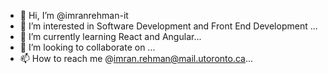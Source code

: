 - 👋 Hi, I’m @imranrehman-it
- 👀 I’m interested in Software Development and Front End Development ...
- 🌱 I’m currently learning React and Angular...
- 💞️ I’m looking to collaborate on ...
- 📫 How to reach me @imran.rehman@mail.utoronto.ca...

<!---
imranrehman-it/imranrehman-it is a ✨ special ✨ repository because its `README.md` (this file) appears on your GitHub profile.
You can click the Preview link to take a look at your changes.
--->
